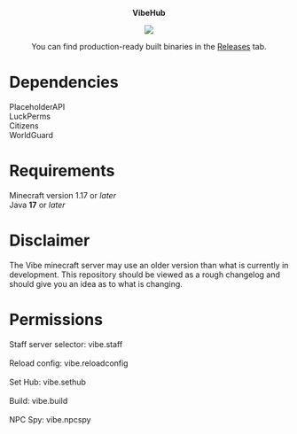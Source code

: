 <strong><p align="center" width="100%">
VibeHub</p></strong>

<p align="center"><a href='https://ci.kevind.me/job/VibeHub/'><img src='https://ci.kevind.me/job/VibeHub/badge/icon'></a></p>

<p align="center">You can find production-ready built binaries in the <a href="[Releases](https://github.com/VibeMarket/VibeHub/releases)">Releases</a> tab.</p>



# Dependencies

PlaceholderAPI
<br />
LuckPerms
<br />
Citizens
<br />
WorldGuard

# Requirements

Minecraft version 1.17 or _later_
<br />
Java **17** or _later_

# Disclaimer

The Vibe minecraft server may use an older version than what is currently in development. This repository should be
viewed as a rough changelog and should give you an idea as to what is changing.

# Permissions

Staff server selector: vibe.staff
<br />
<br />
Reload config: vibe.reloadconfig
<br />
<br />
Set Hub: vibe.sethub
<br />
<br />
Build: vibe.build
<br />
<br />
NPC Spy: vibe.npcspy

